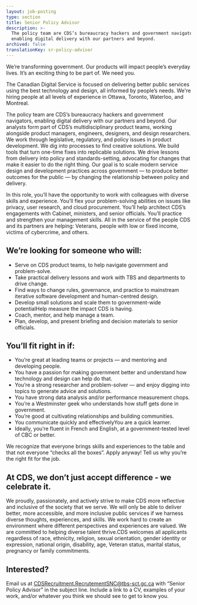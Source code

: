 ```yaml
---
layout: job-posting
type: section
title: Senior Policy Advisor
description: >-
  The policy team are CDS’s bureaucracy hackers and government navigators,
  enabling digital delivery with our partners and beyond.
archived: false
translationKey: sr-policy-advisor
---
```

We’re transforming government. Our products will impact people’s everyday lives. It’s an exciting thing to be part of. We need you.

The Canadian Digital Service is focused on delivering better public services using the best technology and design, all informed by people’s needs. We're hiring people at all levels of experience in Ottawa, Toronto, Waterloo, and Montreal.

The policy team are CDS’s bureaucracy hackers and government navigators, enabling digital delivery with our partners and beyond. Our analysts form part of CDS’s multidisciplinary product teams, working alongside product managers, engineers, designers, and design researchers. We work through legislative, regulatory, and policy issues in product development. We dig into processes to find creative solutions. We build tools that turn one-time fixes into replicable solutions. We drive lessons from delivery into policy and standards-setting, advocating for changes that make it easier to do the right thing. Our goal is to scale modern service design and development practices across government — to produce better outcomes for the public — by changing the relationship between policy and delivery.

In this role, you’ll have the opportunity to work with colleagues with diverse skills and experience. You’ll flex your problem-solving abilities on issues like privacy, user research, and cloud procurement. You’ll help architect CDS’s engagements with Cabinet, ministers, and senior officials. You’ll practice and strengthen your management skills. All in the service of the people CDS and its partners are helping: Veterans, people with low or fixed income, victims of cybercrime, and others.

## We’re looking for someone who will:

* Serve on CDS product teams, to help navigate government and problem-solve.
* Take practical delivery lessons and work with TBS and departments to drive change.
* Find ways to change rules, governance, and practice to mainstream iterative software development and human-centred design.
* Develop small solutions and scale them to government-wide potentialHelp measure the impact CDS is having.
* Coach, mentor, and help manage a team.
* Plan, develop, and present briefing and decision materials to senior officials.

## You’ll fit right in if:

* You’re great at leading teams or projects — and mentoring and developing people.
* You have a passion for making government better and understand how technology and design can help do that.
* You’re a strong researcher and problem-solver — and enjoy digging into topics to generate advice and solutions.
* You have strong data analysis and/or performance measurement chops.
* You’re a Westminster geek who understands how stuff gets done in government.
* You’re good at cultivating relationships and building communities.
* You communicate quickly and effectivelyYou are a quick learner.
* Ideally, you’re fluent in French and English, at a government-tested level of CBC or better.

We recognize that everyone brings skills and experiences to the table and that not everyone “checks all the boxes”. Apply anyway! Tell us why you’re the right fit for the job.

## At CDS, we don’t just accept difference - we celebrate it.

We proudly, passionately, and actively strive to make CDS more reflective and inclusive of the society that we serve. We will only be able to deliver better, more accessible, and more inclusive public services if we harness diverse thoughts, experiences, and skills. We work hard to create an environment where different perspectives and experiences are valued. We are committed to helping diverse talent thrive.CDS welcomes all applicants regardless of race, ethnicity, religion, sexual orientation, gender identity or expression, national origin, disability, age, Veteran status, marital status, pregnancy or family commitments.

## Interested?

Email us at [CDSRecruitment.RecrutementSNC@tbs-sct.gc.ca](mailtoCDSRecruitment.RecrutementSNC@tbs-sct.gc.ca) with “Senior Policy Advisor” in the subject line. Include a link to a CV, examples of your work, and/or whatever you think we should see to get to know you.
